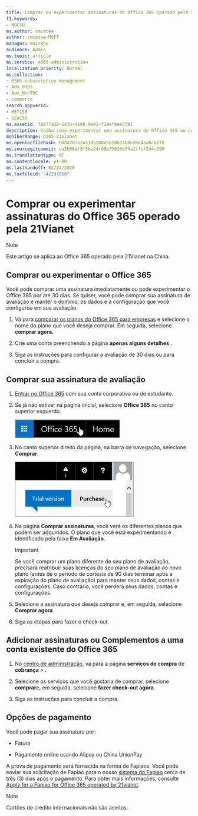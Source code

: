 ```yaml
---
title: Comprar ou experimentar assinaturas do Office 365 operado pela 21Vianet
f1.keywords:
- NOCSH
ms.author: cmcatee
author: cmcatee-MSFT
manager: mnirkhe
audience: Admin
ms.topic: article
ms.service: o365-administration
localization_priority: Normal
ms.collection:
- M365-subscription-management
- Adm_O365
- Adm_NonTOC
- commerce
search.appverid:
- MET150
- GEA150
ms.assetid: f9877a28-1434-4108-9e92-f29ef8ee5591
description: Saiba como experimentar uma assinatura do Office 365 ou comprá-la imediatamente, adicionar assinaturas ou obter Complementos para uma conta existente do Office 365 operada pela 21Vianet na China.
monikerRange: o365-21vianet
ms.openlocfilehash: b08a26752a5195208d562067ab8e26e4aa8cb2f8
ms.sourcegitcommit: ca2b58ef8f5be24f09e73620b74a1ffcf2d4c290
ms.translationtype: MT
ms.contentlocale: pt-BR
ms.lasthandoff: 02/24/2020
ms.locfileid: "42237818"
---
```

# <a name="buy-or-try-subscriptions-for-office-365-operated-by-21vianet"></a>Comprar ou experimentar assinaturas do Office 365 operado pela 21Vianet

> [!NOTE]
>  Este artigo se aplica ao Office 365 operado pela 21Vianet na China.

## <a name="buy-or-try-office-365"></a>Comprar ou experimentar o Office 365

Você pode comprar uma assinatura imediatamente ou pode experimentar o Office 365 por até 30 dias. Se quiser, você pode comprar sua assinatura de avaliação e manter o domínio, os dados e a configuração que você configurou em sua avaliação.

1. Vá para [comparar os planos do Office 365 para empresas](https://go.microsoft.com/fwlink/p/?linkid=393691&amp;clcid=0x409) e selecione o nome do plano que você deseja comprar. Em seguida, selecione **comprar agora**.

2. Crie uma conta preenchendo a página **apenas alguns detalhes** .

3. Siga as instruções para configurar a avaliação de 30 dias ou para concluir a compra.

## <a name="buy-your-trial-subscription"></a>Comprar sua assinatura de avaliação

1. [Entrar no Office 365](https://go.microsoft.com/fwlink/p/?linkid=513813) com sua conta corporativa ou de estudante.

2. Se já não estiver na página inicial, selecione **Office 365** no canto superior esquerdo.

    ![Botão para navegar até a Página Inicial do Office 365](../media/2fc597ab-ae33-4e5a-aec1-e60e48beac62.png)

3. No canto superior direito da página, na barra de navegação, selecione **Comprar**.

    ![Botão para comprar sua versão de avaliação do Office 365](../media/73fba4ad-6879-460b-8ef1-f2efb2ee4104.png)

4. Na página **Comprar assinaturas**, você verá os diferentes planos que podem ser adquiridos. O plano que você está experimentando é identificado pela faixa **Em Avaliação**.

    > [!IMPORTANT]
    > Se você comprar um plano diferente de seu plano de avaliação, precisará reatribuir suas licenças do seu plano de avaliação ao novo plano (antes de o período de cortesia de 90 dias terminar após a expiração do plano de avaliação) para manter seus dados, contas e configurações. Caso contrário, você perderá seus dados, contas e configurações.

5. Selecione a assinatura que deseja comprar e, em seguida, selecione **Comprar agora**.

6. Siga as etapas para fazer o check-out.

## <a name="add-subscriptions-or-add-ons-to-an-existing-office-365-account"></a>Adicionar assinaturas ou Complementos a uma conta existente do Office 365

1. No [centro de administração](https://go.microsoft.com/fwlink/p/?linkid=850627), vá para a página **serviços de compra** de **cobrança** \> .

2. Selecione os serviços que você gostaria de comprar, selecione **comprar**e, em seguida, selecione **fazer check-out agora**.

3. Siga as instruções para concluir a compra.

## <a name="payment-options"></a>Opções de pagamento

Você pode pagar sua assinatura por:

- Fatura

- Pagamento online usando Alipay ou China UnionPay

A prova de pagamento será fornecida na forma de Fapiaos. Você pode enviar sua solicitação de Fapiao para o nosso [sistema do Fapiao](https://go.microsoft.com/fwlink/p/?LinkId=395314) cerca de três (3) dias após o pagamento. Para obter mais informações, consulte [Apply for a Fapiao for Office 365 operated by 21vianet](apply-for-a-fapiao.md).

> [!NOTE]
>  Cartões de crédito internacionais não são aceitos.